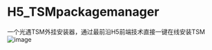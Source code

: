 # H5_TSMpackagemanager
一个光遇TSM外挂安装器，通过最前沿H5前端技术直接一键在线安装TSM
![image](https://github.com/user-attachments/assets/495aac90-a078-488a-b0e9-ba9934b34c69)
